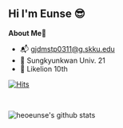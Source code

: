 

<!--
**heoeunse/heoeunse** is a ✨ _special_ ✨ repository because its `README.md` (this file) appears on your GitHub profile.

Here are some ideas to get you started:

- 🔭 I’m currently working on ...
- 🌱 I’m currently learning ...
- 👯 I’m looking to collaborate on ...
- 🤔 I’m looking for help with ...
- 💬 Ask me about ...
- 📫 How to reach me: ...
- 😄 Pronouns: ...
- ⚡ Fun fact: ...
-->



<!--![header](https://capsule-render.vercel.app/api?type=waving&color=auto&height=300&section=header&text=HeoEunse&fontSize=90)
-->

## Hi I'm Eunse 😎

**About Me💞**

- 📬 gjdmstp0311@g.skku.edu
- 🏫 Sungkyunkwan Univ. 21
- 🦁 Likelion 10th

<!--**Contact💌**

<a href="https://www.instagram.com/as__una/" target="_blank"><img src="https://img.shields.io/badge/as__una-#E4405F?style=flat-square&logo=Instagram&logoColor=white"/></a>

<img src="https://img.shields.io/badge/heoeunse82@gmail.com-##EA4335?style=flat-square&logo=Gmail&logoColor=white/></a>
-->

[![Hits](https://hits.seeyoufarm.com/api/count/incr/badge.svg?url=https%3A%2F%2Fgithub.com%2Fheoeunse%2Flikelion_hes.git&count_bg=%23B2EBFF&title_bg=%23BABABE&icon=&icon_color=%23FFFFFF&title=hits&edge_flat=false)](https://hits.seeyoufarm.com)

<br>

![heoeunse's github stats](https://github-readme-stats.vercel.app/api?username=heoeunse&show_icons=true)
